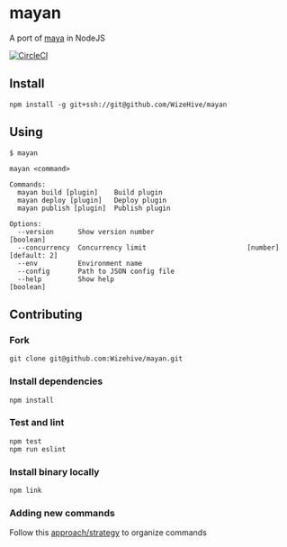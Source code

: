 # mayan

A port of [maya](https://github.com/ZengineHQ/maya) in NodeJS

[![CircleCI](https://circleci.com/gh/Wizehive/mayan.svg?style=svg&circle-token=7f05ffa02401a7473254df1cf61c47a7fdda0eaa)](https://circleci.com/gh/Wizehive/mayan)

## Install

```
npm install -g git+ssh://git@github.com/WizeHive/mayan
```

## Using

```
$ mayan

mayan <command>

Commands:
  mayan build [plugin]    Build plugin
  mayan deploy [plugin]   Deploy plugin
  mayan publish [plugin]  Publish plugin

Options:
  --version      Show version number                                   [boolean]
  --concurrency  Concurrency limit                         [number] [default: 2]
  --env          Environment name
  --config       Path to JSON config file
  --help         Show help                                             [boolean]

```

## Contributing


### Fork

```
git clone git@github.com:Wizehive/mayan.git
```

### Install dependencies

```
npm install
```

### Test and lint

```
npm test
npm run eslint
```

### Install binary locally

```
npm link
```

### Adding new commands

Follow this [approach/strategy](https://github.com/yargs/yargs/blob/master/docs/advanced.md#example-command-hierarchy-using-commanddir) to organize commands

